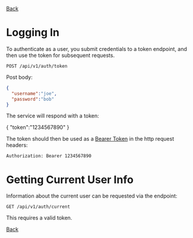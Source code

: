 
[Back](../)

# Logging In

To authenticate as a user, you submit credentials to a token endpoint, and then use the token for subsequent requests. 

    POST /api/v1/auth/token
    
Post body:

```json
{
  "username":"joe",
  "password":"bob"
}
```

The service will respond with a token:

{
  "token":"1234567890"
}

The token should then be used as a [Bearer Token](https://tools.ietf.org/html/rfc6750) in the http request headers:

    Authorization: Bearer 1234567890
   
# Getting Current User Info

Information about the current user can be requested via the endpoint:

    GET /api/v1/auth/current
    
This requires a valid token. 



[Back](../)
